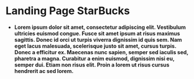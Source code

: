 # Landing Page StarBucks

- **Lorem ipsum dolor sit amet, consectetur adipiscing elit. Vestibulum ultricies euismod congue. Fusce sit amet ipsum at risus maximus sagittis. Donec id orci ut turpis viverra dignissim id quis sem. Nam eget lacus malesuada, scelerisque justo sit amet, cursus turpis. Donec a efficitur ex. Maecenas nunc sapien, semper sed iaculis sed, pharetra a magna. Curabitur a enim euismod, dignissim nisi eu, semper dui. Etiam non risus elit. Proin a lorem ut risus cursus hendrerit ac sed lorem.**
